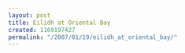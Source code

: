 ```yaml
---
layout: post
title: Eilidh at Oriental Bay
created: 1169197427
permalink: "/2007/01/19/eilidh_at_oriental_bay/"
---
```


